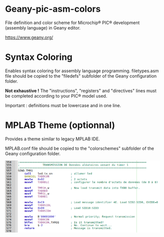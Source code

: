 # Geany-pic-asm-colors
File definition and color scheme for Microchip® PIC® development (assembly language) in Geany editor.

https://www.geany.org/

# Syntax Coloring

Enables syntax coloring for assembly language programming. filetypes.asm file should be copied to the "filedefs" subfolder of the Geany configuration folder.

**Not exhaustive !** The "instructions", "registers" and "directives" lines must be completed according to your PIC® model used.

Important : definitions must be lowercase and in one line.

# MPLAB Theme (optionnal)
Provides a theme similar to legacy MPLAB IDE.

MPLAB.conf file should be copied to the "colorschemes" subfolder of the Geany configuration folder.


![alt text](https://github.com/RealTux678/Geany-pic-asm-colors/blob/main/preview.png?raw=true)

